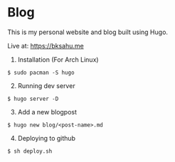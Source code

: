 # Blog

This is my personal website and blog built using Hugo.

Live at: https://bksahu.me

1. Installation (For Arch Linux)

```console
$ sudo pacman -S hugo 
```

2. Running dev server
```console
$ hugo server -D
```

3. Add a new blogpost
```console
$ hugo new blog/<post-name>.md
```

4. Deploying to github
```console
$ sh deploy.sh
```